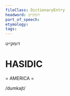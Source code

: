 ```yaml
---
fileClass: DictionaryEntry
headword: דומקייט
part_of_speech: 
etymology: 
tags: 
---
```

דומקייט

HASIDIC
=======
= AMERICA = 

/dumkajt/